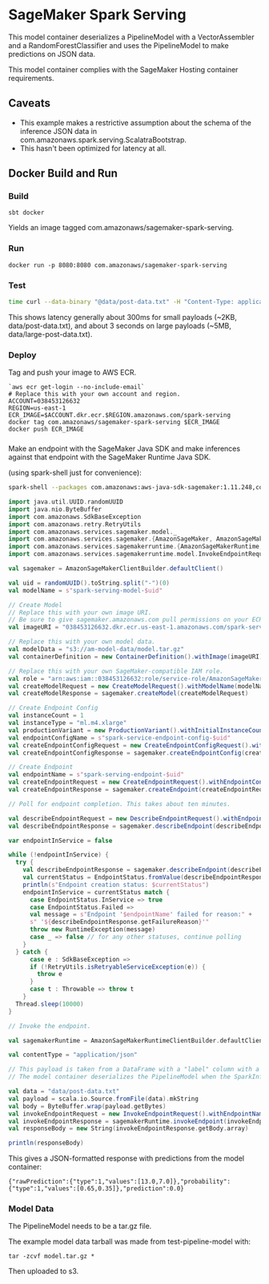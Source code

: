 # SageMaker Spark Serving

This model container deserializes a PipelineModel with a VectorAssembler and a RandomForestClassifier and uses the
PipelineModel to make predictions on JSON data.

This model container complies with the SageMaker Hosting container requirements.

## Caveats

* This example makes a restrictive assumption about the schema of the inference JSON data in
com.amazonaws.spark.serving.ScalatraBootstrap.
* This hasn't been optimized for latency at all.

## Docker Build and Run

### Build

```
sbt docker
```

Yields an image tagged com.amazonaws/sagemaker-spark-serving.

### Run

```
docker run -p 8080:8080 com.amazonaws/sagemaker-spark-serving
```

### Test

```sh
time curl --data-binary "@data/post-data.txt" -H "Content-Type: application/json" -X POST http://localhost:8080/invocations
```

This shows latency generally about 300ms for small payloads (~2KB, data/post-data.txt), and about 3 seconds on
large payloads (~5MB, data/large-post-data.txt).

### Deploy

Tag and push your image to AWS ECR.
```
`aws ecr get-login --no-include-email`
# Replace this with your own account and region.
ACCOUNT=038453126632
REGION=us-east-1
ECR_IMAGE=$ACCOUNT.dkr.ecr.$REGION.amazonaws.com/spark-serving
docker tag com.amazonaws/sagemaker-spark-serving $ECR_IMAGE
docker push ECR_IMAGE
```

###
Make an endpoint with the SageMaker Java SDK and make inferences against that endpoint with the SageMaker Runtime Java SDK.

(using spark-shell just for convenience):

```sh
spark-shell --packages com.amazonaws:aws-java-sdk-sagemaker:1.11.248,com.amazonaws:aws-java-sdk-sagemakerruntime:1.11.248
```

```scala
import java.util.UUID.randomUUID
import java.nio.ByteBuffer
import com.amazonaws.SdkBaseException
import com.amazonaws.retry.RetryUtils
import com.amazonaws.services.sagemaker.model._
import com.amazonaws.services.sagemaker.{AmazonSageMaker, AmazonSageMakerClientBuilder}
import com.amazonaws.services.sagemakerruntime.{AmazonSageMakerRuntime, AmazonSageMakerRuntimeClientBuilder}
import com.amazonaws.services.sagemakerruntime.model.InvokeEndpointRequest

val sagemaker = AmazonSageMakerClientBuilder.defaultClient()

val uid = randomUUID().toString.split("-")(0)
val modelName = s"spark-serving-model-$uid"

// Create Model
// Replace this with your own image URI.
// Be sure to give sagemaker.amazonaws.com pull permissions on your ECR repository.
val imageURI = "038453126632.dkr.ecr.us-east-1.amazonaws.com/spark-serving"

// Replace this with your own model data.
val modelData = "s3://am-model-data/model.tar.gz"
val containerDefinition = new ContainerDefinition().withImage(imageURI).withModelDataUrl(modelData)

// Replace this with your own SageMaker-compatible IAM role.
val role = "arn:aws:iam::038453126632:role/service-role/AmazonSageMaker-ExecutionRole-20171129T125754"
val createModelRequest = new CreateModelRequest().withModelName(modelName).withPrimaryContainer(containerDefinition).withExecutionRoleArn(role)
val createModelResponse = sagemaker.createModel(createModelRequest)

// Create Endpoint Config
val instanceCount = 1
val instanceType = "ml.m4.xlarge"
val productionVariant = new ProductionVariant().withInitialInstanceCount(instanceCount).withInstanceType(instanceType).withModelName(modelName).withVariantName("spark-serving-variant")
val endpointConfigName = s"spark-service-endpoint-config-$uid"
val createEndpointConfigRequest = new CreateEndpointConfigRequest().withEndpointConfigName(endpointConfigName).withProductionVariants(productionVariant)
val createEndpointConfigResponse = sagemaker.createEndpointConfig(createEndpointConfigRequest)

// Create Endpoint
val endpointName = s"spark-serving-endpoint-$uid"
val createEndpointRequest = new CreateEndpointRequest().withEndpointConfigName(endpointConfigName).withEndpointName(endpointName)
val createEndpointResponse = sagemaker.createEndpoint(createEndpointRequest)

// Poll for endpoint completion. This takes about ten minutes.

val describeEndpointRequest = new DescribeEndpointRequest().withEndpointName(endpointName)
val describeEndpointResponse = sagemaker.describeEndpoint(describeEndpointRequest)

var endpointInService = false

while (!endpointInService) {
  try {
    val describeEndpointResponse = sagemaker.describeEndpoint(describeEndpointRequest)
    val currentStatus = EndpointStatus.fromValue(describeEndpointResponse.getEndpointStatus)
    println(s"Endpoint creation status: $currentStatus")
    endpointInService = currentStatus match {
      case EndpointStatus.InService => true
      case EndpointStatus.Failed =>
      val message = s"Endpoint '$endpointName' failed for reason:" +
      s" '${describeEndpointResponse.getFailureReason}'"
      throw new RuntimeException(message)
      case _ => false // for any other statuses, continue polling
    }
  } catch {
      case e : SdkBaseException =>
      if (!RetryUtils.isRetryableServiceException(e)) {
        throw e
      }
      case t : Throwable => throw t
    }
  Thread.sleep(10000)
}

// Invoke the endpoint.

val sagemakerRuntime = AmazonSageMakerRuntimeClientBuilder.defaultClient

val contentType = "application/json"

// This payload is taken from a DataFrame with a "label" column with a Double and a "features" column with a SparseVector using DataFrame.toJSON
// The model container deserializes the PipelineModel when the SparkInferenceServlet is initialized and uses it to serve these predictions.

val data = "data/post-data.txt"
val payload = scala.io.Source.fromFile(data).mkString
val body = ByteBuffer.wrap(payload.getBytes)
val invokeEndpointRequest = new InvokeEndpointRequest().withEndpointName(endpointName).withContentType(contentType).withBody(body)
val invokeEndpointResponse = sagemakerRuntime.invokeEndpoint(invokeEndpointRequest)
val responseBody = new String(invokeEndpointResponse.getBody.array)

println(responseBody)
```

This gives a JSON-formatted response with predictions from the model container:
```
{"rawPrediction":{"type":1,"values":[13.0,7.0]},"probability":{"type":1,"values":[0.65,0.35]},"prediction":0.0}
```

### Model Data

The PipelineModel needs to be a tar.gz file.

The example model data tarball was made from test-pipeline-model with:

```
tar -zcvf model.tar.gz *
```

Then uploaded to s3.